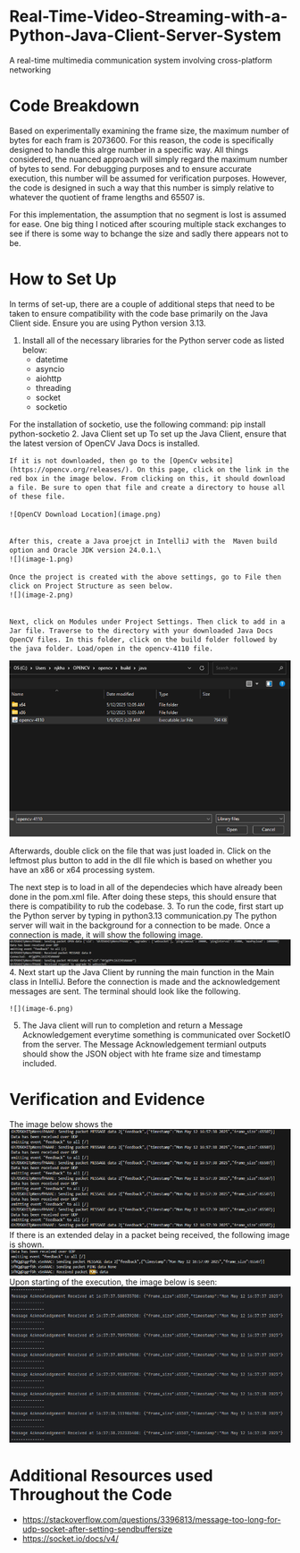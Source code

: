 # Real-Time-Video-Streaming-with-a-Python-Java-Client-Server-System
A real-time multimedia communication system involving cross-platform networking

# Code Breakdown
Based on experimentally examining the frame size, the maximum number of bytes for each fram is 2073600. For this reason, the code is specifically designed to handle this alrge number in a specific way. All things considered, the nuanced approach will simply regard the maximum number of bytes to send. For debugging purposes and to ensure accurate execution, this number will be assumed for verification purposes. However, the code is designed in such a way that this number is simply relative to whatever the quotient of frame lengths and 65507 is. 




For this implementation, the assumption that no segment is lost is assumed for ease. One big thing I noticed after scouring multiple stack exchanges to see if there is some way to bchange the size and sadly there appears not to be. 


# How to Set Up
In terms of set-up, there are a couple of additional steps that need to be taken to ensure compatibility with the code base primarily on the Java Client side.  Ensure you are using Python version  3.13. 

1. Install all of the necessary libraries for the Python server code as listed below:
    - datetime
    - asyncio
    - aiohttp
    - threading
    - socket
    - socketio


For the installation of socketio, use the following command:
        pip install python-socketio
2. Java Client set up
    To set up the Java Client, ensure that the latest version of OpenCV Java Docs is installed. 

    If it is not downloaded, then go to the [OpenCv website](https://opencv.org/releases/). On this page, click on the link in the red box in the image below. From clicking on this, it should download a file. Be sure to open that file and create a directory to house all of these file.

    ![OpenCV Download Location](image.png)        


    After this, create a Java proejct in IntelliJ with the  Maven build option and Oracle JDK version 24.0.1.\
    ![](image-1.png)

    Once the project is created with the above settings, go to File then click on Project Structure as seen below.
    ![](image-2.png)


    Next, click on Modules under Project Settings. Then click to add in a Jar file. Traverse to the directory with your downloaded Java Docs OpenCV files. In this folder, click on the build folder followed by the java folder. Load/open in the opencv-4110 file.
   ![](image-4.png)

   Afterwards, double click on the file that was just loaded in. Click on the leftmost plus button to add in the dll file which is based on whether you have an x86 or x64 processing system. 

   The next step is to load in all of the dependecies which have already been done in the pom.xml file. After doing these steps, this should ensure that there is compatibility to rub the codebase. 
3. To run the code, first start up the Python server by typing in 
        python3.13 communication.py
    The python server will wait in the background for a connection to be made. Once a connection is made, it will show the following image.
    ![](image-5.png)
4. Next start up the Java Client by running the main function in the Main class in IntelliJ. Before the connection is made and the acknowledgement messages are sent. The terminal should look like the following.

    ![](image-6.png)
5. The Java client will run to completion and return a Message Acknowledgement everytime something is communicated over SocketIO from the server. The Message Acknowledgement termianl outputs should show the JSON object with hte frame size and timestamp included.  

# Verification and Evidence

The image below shows the 
![Python Server Side](image-7.png)
If there is an extended delay in a packet being received, the following image is shown.
![Python Server Side](image-8.png)
Upon starting of the execution, the image below is seen:
![Java Side](image-9.png)



# Additional Resources used Throughout the Code
- https://stackoverflow.com/questions/3396813/message-too-long-for-udp-socket-after-setting-sendbuffersize
- https://socket.io/docs/v4/



